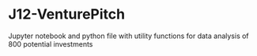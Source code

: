 # J12-VenturePitch
Jupyter notebook and python file with utility functions for data analysis of 800 potential investments
